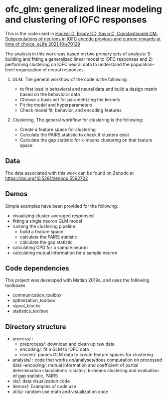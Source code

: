 # ofc_glm: generalized linear modeling and clustering of lOFC responses

This is the code used in [Hocker D, Brody CD, Savin C, Constantinople CM. Subpopulations of neurons in lOFC encode previous and current rewards at time of choice. eLife 2021;10:e70129](https://elifesciences.org/articles/70129)

The analysis in this work was based on two primary sets of analysis: 1) building and fitting a generalized linear model to lOFC responses and 2) performing clustering on lOFC neural data to understand the population-level organization of neural responses. 

1. GLM. The general workflow of the code is the following
	- to first load in behavioral and neural data and build a design matrix based on the behavioral data 
	- Choose a basis set for parametrizing the kernels
	- Fit the model and hyperparameters
	- Check model fit, behavior, and encoding features
	
2. Clustering. The general workflow for clustering is the following:
	- Create a feature space for clustering
	- Calculate the PAIRS statistic to check if clusters exist
	- Calculate the gap statistic for k-means clustering on that feature space
	
## Data
The data associated with this work can be found on Zenodo at https://doi.org/10.5281/zenodo.5592702

## Demos
Simple examples have been provided for the following:
* visualizing cluster-averaged responsed
* fitting a single neuron GLM model
* running the clustering pipeline
	- build a feature space
	- calculate the PAIRS statistic
	- calculate the gap statistic
* calculating CPD for a sample neuron
* calculating mutual information for a sample neuron


## Code dependencies
This project was developed with Matlab 2019a, and uses the following toolboxes
+ communication_toolbox
+ optimization_toolbox
+ signal_blocks
+ statistics_toolbox

## Directory structure
- process/ : 
	- preprocess/: download and clean up raw data
	- encoding/: fit a GLM to lOFC data
	- cluster/: parses GLM data to create feature spaces for clustering
- analysis/ : code that works on/analyses/does computation on processed data
	-encoding/: mutual information and coefficient of partial determination claculations
	-cluster/: k-means clustering and evaluation of gap statistic, PAIRS
- vis/: data visualization code
- demos/: Examples of code use
- utils/: random use math and visualization coce


